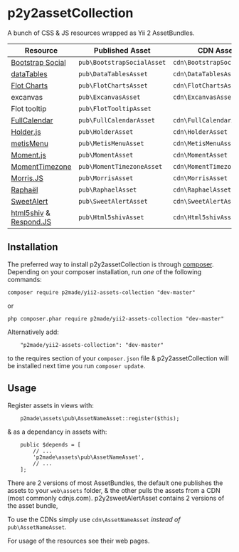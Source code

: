 p2y2assetCollection
===================

A bunch of CSS & JS resources wrapped as Yii 2 AssetBundles.

Resource | Published Asset | CDN Asset
------------ | ------------- | ------------
[Bootstrap Social](https://github.com/lipis/bootstrap-social) | `pub\BootstrapSocialAsset`  | `cdn\BootstrapSocialAsset`
[dataTables](http://datatables.net) | `pub\DataTablesAsset`  | `cdn\DataTablesAsset`
[Flot Charts](http://www.flotcharts.org) | `pub\FlotChartsAsset`  | `cdn\FlotChartsAsset`
excanvas | `pub\ExcanvasAsset`  | `cdn\ExcanvasAsset`
Flot tooltip | `pub\FlotTooltipAsset`  |
[FullCalendar](http://fullcalendar.io) | `pub\FullCalendarAsset`  | `cdn\FullCalendarAsset`
[Holder.js](http://imsky.github.io/holder/) | `pub\HolderAsset`  | `cdn\HolderAsset`
[metisMenu](https://github.com/onokumus/metisMenu) | `pub\MetisMenuAsset`  | `cdn\MetisMenuAsset`
[Moment.js](http://momentjs.com/) | `pub\MomentAsset`  | `cdn\MomentAsset`
[MomentTimezone](http://momentjs.com/timezone/) | `pub\MomentTimezoneAsset`  | `cdn\MomentTimezoneAsset`
[Morris.JS](http://morrisjs.github.io/morris.js/) | `pub\MorrisAsset`  | `cdn\MorrisAsset`
[Raphaël](http://raphaeljs.com) | `pub\RaphaelAsset`  | `cdn\RaphaelAsset`
[SweetAlert](http://t4t5.github.io/sweetalert/) | `pub\SweetAlertAsset`  | `cdn\SweetAlertAsset`
[html5shiv](https://github.com/afarkas/html5shiv) & [Respond.JS](https://github.com/scottjehl/Respond) | `pub\Html5shivAsset`  | `cdn\Html5shivAsset`



Installation
------------

The preferred way to install p2y2assetCollection is through [composer](http://getcomposer.org/download/).
Depending on your composer installation, run *one* of the following commands:

```
composer require p2made/yii2-assets-collection "dev-master"
```

or

```
php composer.phar require p2made/yii2-assets-collection "dev-master"
```

Alternatively add:

```
	"p2made/yii2-assets-collection": "dev-master"
```

to the requires section of your `composer.json` file & p2y2assetCollection will be installed next time you run `composer update`.

Usage
-----

Register assets in views with:

```
	p2made\assets\pub\AssetNameAsset::register($this);
```

& as a dependancy in assets with:

```
	public $depends = [
		// ...
		'p2made\assets\pub\AssetNameAsset',
		// ...
	];
```

There are 2 versions of most AssetBundles, the default one publishes the assets to your `web\assets` folder, & the other pulls the assets from a CDN (most commonly cdnjs.com).
p2y2sweetAlertAsset contains 2 versions of the asset bundle,

To use the CDNs simply use `cdn\AssetNameAsset` *instead of* `pub\AssetNameAsset`.

For usage of the resources see their web pages.




